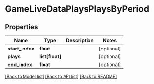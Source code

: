 # GameLiveDataPlaysPlaysByPeriod

## Properties
Name | Type | Description | Notes
------------ | ------------- | ------------- | -------------
**start_index** | **float** |  | [optional] 
**plays** | **list[float]** |  | [optional] 
**end_index** | **float** |  | [optional] 

[[Back to Model list]](../README.md#documentation-for-models) [[Back to API list]](../README.md#documentation-for-api-endpoints) [[Back to README]](../README.md)


